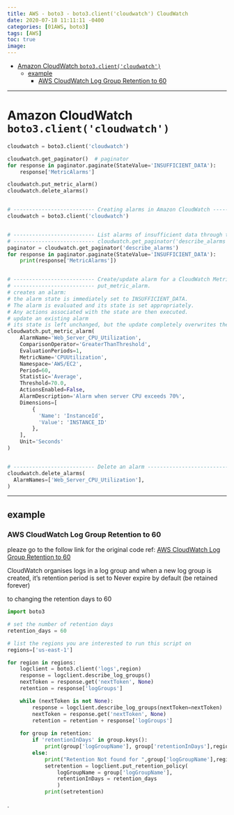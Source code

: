 ```yaml
---
title: AWS - boto3 - boto3.client('cloudwatch') CloudWatch
date: 2020-07-18 11:11:11 -0400
categories: [01AWS, boto3]
tags: [AWS]
toc: true
image:
---
```


- [Amazon CloudWatch `boto3.client('cloudwatch')`](#amazon-cloudwatch-boto3clientcloudwatch)
  - [example](#example)
    - [AWS CloudWatch Log Group Retention to 60](#aws-cloudwatch-log-group-retention-to-60)

---


# Amazon CloudWatch `boto3.client('cloudwatch')`

```py
cloudwatch = boto3.client('cloudwatch')

cloudwatch.get_paginator()  # paginator
for response in paginator.paginate(StateValue='INSUFFICIENT_DATA'):
    response['MetricAlarms']

cloudwatch.put_metric_alarm()
cloudwatch.delete_alarms()

```




```py

# -------------------------- Creating alarms in Amazon CloudWatch --------------------------
cloudwatch = boto3.client('cloudwatch')


# -------------------------- List alarms of insufficient data through the pagination interface --------------------------
# -------------------------- cloudwatch.get_paginator('describe_alarms')
paginator = cloudwatch.get_paginator('describe_alarms')
for response in paginator.paginate(StateValue='INSUFFICIENT_DATA'):
    print(response['MetricAlarms'])


# -------------------------- Create/update alarm for a CloudWatch Metric alarm --------------------------
# -------------------------- put_metric_alarm.
# creates an alarm:
# the alarm state is immediately set to INSUFFICIENT_DATA.
# The alarm is evaluated and its state is set appropriately.
# Any actions associated with the state are then executed.
# update an existing alarm
# its state is left unchanged, but the update completely overwrites the previous configuration of the alarm.
cloudwatch.put_metric_alarm(
    AlarmName='Web_Server_CPU_Utilization',
    ComparisonOperator='GreaterThanThreshold',
    EvaluationPeriods=1,
    MetricName='CPUUtilization',
    Namespace='AWS/EC2',
    Period=60,
    Statistic='Average',
    Threshold=70.0,
    ActionsEnabled=False,
    AlarmDescription='Alarm when server CPU exceeds 70%',
    Dimensions=[
        {
          'Name': 'InstanceId',
          'Value': 'INSTANCE_ID'
        },
    ],
    Unit='Seconds'
)


# -------------------------- Delete an alarm --------------------------
cloudwatch.delete_alarms(
  AlarmNames=['Web_Server_CPU_Utilization'],
)

```


---



## example


### AWS CloudWatch Log Group Retention to 60

pleaze go to the follow link for the original code
ref: [AWS CloudWatch Log Group Retention to 60](https://dev.to/akloya/aws-cloudwatch-log-group-retention-3l47)


CloudWatch organises logs in a log group and when a new log group is created, it’s retention period is set to Never expire by default (be retained forever)


to changing the retention days to 60

```py
import boto3

# set the number of retention days 
retention_days = 60

# list the regions you are interested to run this script on
regions=['us-east-1']

for region in regions:
    logclient = boto3.client('logs',region)
    response = logclient.describe_log_groups()
    nextToken = response.get('nextToken', None)
    retention = response['logGroups']

    while (nextToken is not None):
        response = logclient.describe_log_groups(nextToken=nextToken)
        nextToken = response.get('nextToken', None)
        retention = retention + response['logGroups']
    
    for group in retention:
        if 'retentionInDays' in group.keys():
            print(group['logGroupName'], group['retentionInDays'],region)
        else:
            print("Retention Not found for ",group['logGroupName'],region)
            setretention = logclient.put_retention_policy(
                logGroupName = group['logGroupName'],
                retentionInDays = retention_days
                )
            print(setretention)
```




















.